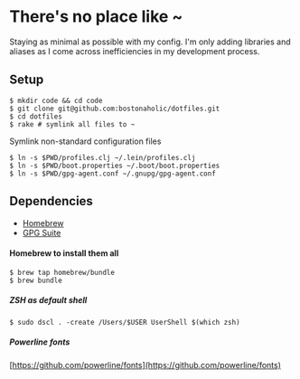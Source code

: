 # There's no place like ~

Staying as minimal as possible with my config. I'm only adding libraries and aliases as I come across inefficiencies in my development process.

## Setup

```
$ mkdir code && cd code
$ git clone git@github.com:bostonaholic/dotfiles.git
$ cd dotfiles
$ rake # symlink all files to ~
```

Symlink non-standard configuration files

```
$ ln -s $PWD/profiles.clj ~/.lein/profiles.clj
$ ln -s $PWD/boot.properties ~/.boot/boot.properties
$ ln -s $PWD/gpg-agent.conf ~/.gnupg/gpg-agent.conf
```

## Dependencies

- [Homebrew](https://brew.sh)
- [GPG Suite](https://gpgtools.org/)

#### Homebrew to install them all

```
$ brew tap homebrew/bundle
$ brew bundle
```

##### ZSH as default shell

`$ sudo dscl . -create /Users/$USER UserShell $(which zsh)`

##### Powerline fonts

[https://github.com/powerline/fonts](https://github.com/powerline/fonts)
